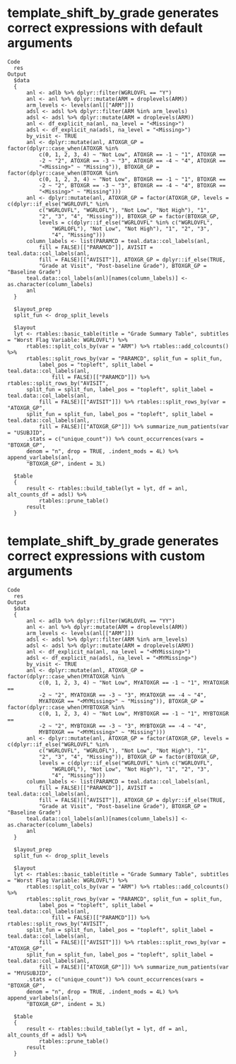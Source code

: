 # template_shift_by_grade generates correct expressions with default arguments

    Code
      res
    Output
      $data
      {
          anl <- adlb %>% dplyr::filter(WGRLOVFL == "Y")
          anl <- anl %>% dplyr::mutate(ARM = droplevels(ARM))
          arm_levels <- levels(anl[["ARM"]])
          adsl <- adsl %>% dplyr::filter(ARM %in% arm_levels)
          adsl <- adsl %>% dplyr::mutate(ARM = droplevels(ARM))
          anl <- df_explicit_na(anl, na_level = "<Missing>")
          adsl <- df_explicit_na(adsl, na_level = "<Missing>")
          by_visit <- TRUE
          anl <- dplyr::mutate(anl, ATOXGR_GP = factor(dplyr::case_when(ATOXGR %in% 
              c(0, 1, 2, 3, 4) ~ "Not Low", ATOXGR == -1 ~ "1", ATOXGR == 
              -2 ~ "2", ATOXGR == -3 ~ "3", ATOXGR == -4 ~ "4", ATOXGR == 
              "<Missing>" ~ "Missing")), BTOXGR_GP = factor(dplyr::case_when(BTOXGR %in% 
              c(0, 1, 2, 3, 4) ~ "Not Low", BTOXGR == -1 ~ "1", BTOXGR == 
              -2 ~ "2", BTOXGR == -3 ~ "3", BTOXGR == -4 ~ "4", BTOXGR == 
              "<Missing>" ~ "Missing")))
          anl <- dplyr::mutate(anl, ATOXGR_GP = factor(ATOXGR_GP, levels = c(dplyr::if_else("WGRLOVFL" %in% 
              c("WGRLOVFL", "WGRLOFL"), "Not Low", "Not High"), "1", 
              "2", "3", "4", "Missing")), BTOXGR_GP = factor(BTOXGR_GP, 
              levels = c(dplyr::if_else("WGRLOVFL" %in% c("WGRLOVFL", 
                  "WGRLOFL"), "Not Low", "Not High"), "1", "2", "3", 
                  "4", "Missing")))
          column_labels <- list(PARAMCD = teal.data::col_labels(anl, 
              fill = FALSE)[["PARAMCD"]], AVISIT = teal.data::col_labels(anl, 
              fill = FALSE)[["AVISIT"]], ATOXGR_GP = dplyr::if_else(TRUE, 
              "Grade at Visit", "Post-baseline Grade"), BTOXGR_GP = "Baseline Grade")
          teal.data::col_labels(anl)[names(column_labels)] <- as.character(column_labels)
          anl
      }
      
      $layout_prep
      split_fun <- drop_split_levels
      
      $layout
      lyt <- rtables::basic_table(title = "Grade Summary Table", subtitles = "Worst Flag Variable: WGRLOVFL") %>% 
          rtables::split_cols_by(var = "ARM") %>% rtables::add_colcounts() %>% 
          rtables::split_rows_by(var = "PARAMCD", split_fun = split_fun, 
              label_pos = "topleft", split_label = teal.data::col_labels(anl, 
                  fill = FALSE)[["PARAMCD"]]) %>% rtables::split_rows_by("AVISIT", 
          split_fun = split_fun, label_pos = "topleft", split_label = teal.data::col_labels(anl, 
              fill = FALSE)[["AVISIT"]]) %>% rtables::split_rows_by(var = "ATOXGR_GP", 
          split_fun = split_fun, label_pos = "topleft", split_label = teal.data::col_labels(anl, 
              fill = FALSE)[["ATOXGR_GP"]]) %>% summarize_num_patients(var = "USUBJID", 
          .stats = c("unique_count")) %>% count_occurrences(vars = "BTOXGR_GP", 
          denom = "n", drop = TRUE, .indent_mods = 4L) %>% append_varlabels(anl, 
          "BTOXGR_GP", indent = 3L)
      
      $table
      {
          result <- rtables::build_table(lyt = lyt, df = anl, alt_counts_df = adsl) %>% 
              rtables::prune_table()
          result
      }
      

# template_shift_by_grade generates correct expressions with custom arguments

    Code
      res
    Output
      $data
      {
          anl <- adlb %>% dplyr::filter(WGRLOVFL == "YY")
          anl <- anl %>% dplyr::mutate(ARM = droplevels(ARM))
          arm_levels <- levels(anl[["ARM"]])
          adsl <- adsl %>% dplyr::filter(ARM %in% arm_levels)
          adsl <- adsl %>% dplyr::mutate(ARM = droplevels(ARM))
          anl <- df_explicit_na(anl, na_level = "<MYMissing>")
          adsl <- df_explicit_na(adsl, na_level = "<MYMissing>")
          by_visit <- TRUE
          anl <- dplyr::mutate(anl, ATOXGR_GP = factor(dplyr::case_when(MYATOXGR %in% 
              c(0, 1, 2, 3, 4) ~ "Not Low", MYATOXGR == -1 ~ "1", MYATOXGR == 
              -2 ~ "2", MYATOXGR == -3 ~ "3", MYATOXGR == -4 ~ "4", 
              MYATOXGR == "<MYMissing>" ~ "Missing")), BTOXGR_GP = factor(dplyr::case_when(MYBTOXGR %in% 
              c(0, 1, 2, 3, 4) ~ "Not Low", MYBTOXGR == -1 ~ "1", MYBTOXGR == 
              -2 ~ "2", MYBTOXGR == -3 ~ "3", MYBTOXGR == -4 ~ "4", 
              MYBTOXGR == "<MYMissing>" ~ "Missing")))
          anl <- dplyr::mutate(anl, ATOXGR_GP = factor(ATOXGR_GP, levels = c(dplyr::if_else("WGRLOVFL" %in% 
              c("WGRLOVFL", "WGRLOFL"), "Not Low", "Not High"), "1", 
              "2", "3", "4", "Missing")), BTOXGR_GP = factor(BTOXGR_GP, 
              levels = c(dplyr::if_else("WGRLOVFL" %in% c("WGRLOVFL", 
                  "WGRLOFL"), "Not Low", "Not High"), "1", "2", "3", 
                  "4", "Missing")))
          column_labels <- list(PARAMCD = teal.data::col_labels(anl, 
              fill = FALSE)[["PARAMCD"]], AVISIT = teal.data::col_labels(anl, 
              fill = FALSE)[["AVISIT"]], ATOXGR_GP = dplyr::if_else(TRUE, 
              "Grade at Visit", "Post-baseline Grade"), BTOXGR_GP = "Baseline Grade")
          teal.data::col_labels(anl)[names(column_labels)] <- as.character(column_labels)
          anl
      }
      
      $layout_prep
      split_fun <- drop_split_levels
      
      $layout
      lyt <- rtables::basic_table(title = "Grade Summary Table", subtitles = "Worst Flag Variable: WGRLOVFL") %>% 
          rtables::split_cols_by(var = "ARM") %>% rtables::add_colcounts() %>% 
          rtables::split_rows_by(var = "PARAMCD", split_fun = split_fun, 
              label_pos = "topleft", split_label = teal.data::col_labels(anl, 
                  fill = FALSE)[["PARAMCD"]]) %>% rtables::split_rows_by("AVISIT", 
          split_fun = split_fun, label_pos = "topleft", split_label = teal.data::col_labels(anl, 
              fill = FALSE)[["AVISIT"]]) %>% rtables::split_rows_by(var = "ATOXGR_GP", 
          split_fun = split_fun, label_pos = "topleft", split_label = teal.data::col_labels(anl, 
              fill = FALSE)[["ATOXGR_GP"]]) %>% summarize_num_patients(var = "MYUSUBJID", 
          .stats = c("unique_count")) %>% count_occurrences(vars = "BTOXGR_GP", 
          denom = "n", drop = TRUE, .indent_mods = 4L) %>% append_varlabels(anl, 
          "BTOXGR_GP", indent = 3L)
      
      $table
      {
          result <- rtables::build_table(lyt = lyt, df = anl, alt_counts_df = adsl) %>% 
              rtables::prune_table()
          result
      }
      

